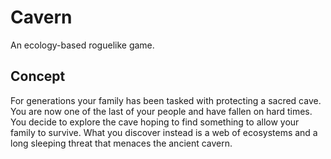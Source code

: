 # Cavern

An ecology-based roguelike game.

## Concept

For generations your family has been tasked with protecting a sacred cave. You are now one of the last of your people and have fallen on hard times. You decide to explore the cave hoping to find something to allow your family to survive. What you discover instead is a web of ecosystems and a long sleeping threat that menaces the ancient cavern.
